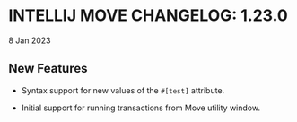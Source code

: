 # INTELLIJ MOVE CHANGELOG: 1.23.0

8 Jan 2023

## New Features

* Syntax support for new values of the `#[test]` attribute.

* Initial support for running transactions from Move utility window.  
